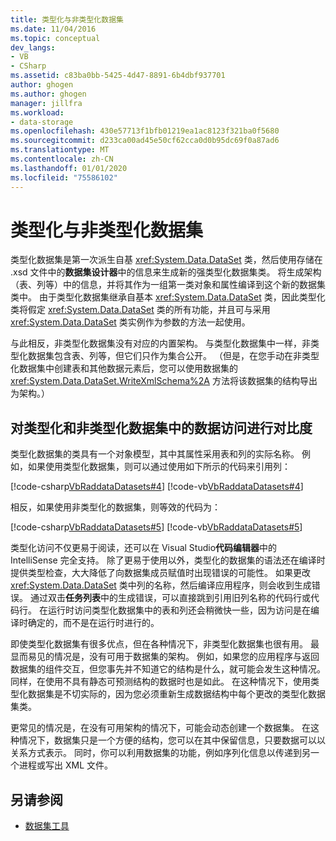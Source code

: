 ```yaml
---
title: 类型化与非类型化数据集
ms.date: 11/04/2016
ms.topic: conceptual
dev_langs:
- VB
- CSharp
ms.assetid: c83ba0bb-5425-4d47-8891-6b4dbf937701
author: ghogen
ms.author: ghogen
manager: jillfra
ms.workload:
- data-storage
ms.openlocfilehash: 430e57713f1bfb01219ea1ac8123f321ba0f5680
ms.sourcegitcommit: d233ca00ad45e50cf62cca0d0b95dc69f0a87ad6
ms.translationtype: MT
ms.contentlocale: zh-CN
ms.lasthandoff: 01/01/2020
ms.locfileid: "75586102"
---
```

# <a name="typed-vs-untyped-datasets"></a>类型化与非类型化数据集
类型化数据集是第一次派生自基 <xref:System.Data.DataSet> 类，然后使用存储在 .xsd 文件中的**数据集设计器**中的信息来生成新的强类型化数据集类。 将生成架构（表、列等）中的信息，并将其作为一组第一类对象和属性编译到这个新的数据集类中。 由于类型化数据集继承自基本 <xref:System.Data.DataSet> 类，因此类型化类将假定 <xref:System.Data.DataSet> 类的所有功能，并且可与采用 <xref:System.Data.DataSet> 类实例作为参数的方法一起使用。

与此相反，非类型化数据集没有对应的内置架构。 与类型化数据集中一样，非类型化数据集包含表、列等，但它们只作为集合公开。 （但是，在您手动在非类型化数据集中创建表和其他数据元素后，您可以使用数据集的 <xref:System.Data.DataSet.WriteXmlSchema%2A> 方法将该数据集的结构导出为架构。）

## <a name="contrast-data-access-in-typed-and-untyped-datasets"></a>对类型化和非类型化数据集中的数据访问进行对比度
类型化数据集的类具有一个对象模型，其中其属性采用表和列的实际名称。 例如，如果使用类型化数据集，则可以通过使用如下所示的代码来引用列：

[!code-csharp[VbRaddataDatasets#4](../data-tools/codesnippet/CSharp/typed-vs-untyped-datasets_1.cs)]
[!code-vb[VbRaddataDatasets#4](../data-tools/codesnippet/VisualBasic/typed-vs-untyped-datasets_1.vb)]

相反，如果使用非类型化的数据集，则等效的代码为：

[!code-csharp[VbRaddataDatasets#5](../data-tools/codesnippet/CSharp/typed-vs-untyped-datasets_2.cs)]
[!code-vb[VbRaddataDatasets#5](../data-tools/codesnippet/VisualBasic/typed-vs-untyped-datasets_2.vb)]

类型化访问不仅更易于阅读，还可以在 Visual Studio**代码编辑器**中的 IntelliSense 完全支持。 除了更易于使用以外，类型化的数据集的语法还在编译时提供类型检查，大大降低了向数据集成员赋值时出现错误的可能性。 如果更改 <xref:System.Data.DataSet> 类中列的名称，然后编译应用程序，则会收到生成错误。 通过双击**任务列表**中的生成错误，可以直接跳到引用旧列名称的代码行或代码行。 在运行时访问类型化数据集中的表和列还会稍微快一些，因为访问是在编译时确定的，而不是在运行时进行的。

即使类型化数据集有很多优点，但在各种情况下，非类型化数据集也很有用。 最显而易见的情况是，没有可用于数据集的架构。 例如，如果您的应用程序与返回数据集的组件交互，但您事先并不知道它的结构是什么，就可能会发生这种情况。 同样，在使用不具有静态可预测结构的数据时也是如此。 在这种情况下，使用类型化数据集是不切实际的，因为您必须重新生成数据结构中每个更改的类型化数据集类。

更常见的情况是，在没有可用架构的情况下，可能会动态创建一个数据集。 在这种情况下，数据集只是一个方便的结构，您可以在其中保留信息，只要数据可以以关系方式表示。 同时，你可以利用数据集的功能，例如序列化信息以传递到另一个进程或写出 XML 文件。

## <a name="see-also"></a>另请参阅

- [数据集工具](../data-tools/dataset-tools-in-visual-studio.md)
